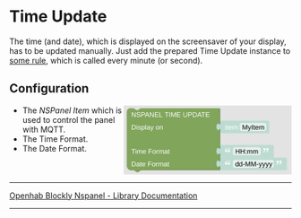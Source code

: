 # Time Update

The time (and date), which is displayed on the screensaver of your display, has to be updated manually. Just add the prepared Time Update instance to [some rule](openhab_rules_timeupdate.md), which is called every minute (or second). 

## Configuration

[<img src="img/blockLibrary_nspanel_callback_timeUpdate.png" align="right" width="300">](img/blockLibrary_nspanel_callback_timeUpdate.png)

- The *NSPanel Item* which is used to control the panel with MQTT.
- The Time Format.
- The Date Format.<br clear="right"/>

---

[Openhab Blockly Nspanel - Library Documentation](README.md)

---
